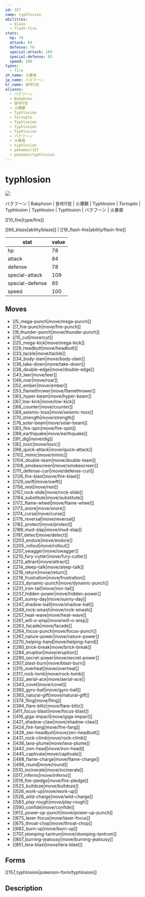 ```yaml
---
id: 157
name: typhlosion
abilities:
  - blaze
  - flash-fire
stats:
  hp: 78
  attack: 84
  defense: 78
  special-attack: 109
  special-defense: 85
  speed: 100
types:
  - fire
zh_name: 火暴兽
jp_name: バクフーン
kr_name: 블레이범
aliases:
  - バクフーン
  - Bakphoon
  - 블레이범
  - 火爆獸
  - Typhlosion
  - Tornupto
  - Typhlosion
  - Typhlosion
  - Typhlosion
  - バクフーン
  - 火暴兽
  - typhlosion
  - pokemon/157
  - pokemon/typhlosion
---
```

# typhlosion

![](https://raw.githubusercontent.com/PokeAPI/sprites/master/sprites/pokemon/157.png)

バクフーン | Bakphoon | 블레이범 | 火爆獸 | Typhlosion | Tornupto | Typhlosion | Typhlosion | Typhlosion | バクフーン | 火暴兽

[[10_fire|type/fire]]

[[66_blaze|ability/blaze]] | [[18_flash-fire|ability/flash-fire]]

|stat|value|
|---|---|
|hp|78|
|attack|84|
|defense|78|
|special-attack|109|
|special-defense|85|
|speed|100|


## Moves

- [[5_mega-punch|move/mega-punch]]
- [[7_fire-punch|move/fire-punch]]
- [[9_thunder-punch|move/thunder-punch]]
- [[15_cut|move/cut]]
- [[25_mega-kick|move/mega-kick]]
- [[29_headbutt|move/headbutt]]
- [[33_tackle|move/tackle]]
- [[34_body-slam|move/body-slam]]
- [[36_take-down|move/take-down]]
- [[38_double-edge|move/double-edge]]
- [[43_leer|move/leer]]
- [[46_roar|move/roar]]
- [[52_ember|move/ember]]
- [[53_flamethrower|move/flamethrower]]
- [[63_hyper-beam|move/hyper-beam]]
- [[67_low-kick|move/low-kick]]
- [[68_counter|move/counter]]
- [[69_seismic-toss|move/seismic-toss]]
- [[70_strength|move/strength]]
- [[76_solar-beam|move/solar-beam]]
- [[83_fire-spin|move/fire-spin]]
- [[89_earthquake|move/earthquake]]
- [[91_dig|move/dig]]
- [[92_toxic|move/toxic]]
- [[98_quick-attack|move/quick-attack]]
- [[102_mimic|move/mimic]]
- [[104_double-team|move/double-team]]
- [[108_smokescreen|move/smokescreen]]
- [[111_defense-curl|move/defense-curl]]
- [[126_fire-blast|move/fire-blast]]
- [[129_swift|move/swift]]
- [[156_rest|move/rest]]
- [[157_rock-slide|move/rock-slide]]
- [[164_substitute|move/substitute]]
- [[172_flame-wheel|move/flame-wheel]]
- [[173_snore|move/snore]]
- [[174_curse|move/curse]]
- [[179_reversal|move/reversal]]
- [[182_protect|move/protect]]
- [[189_mud-slap|move/mud-slap]]
- [[197_detect|move/detect]]
- [[203_endure|move/endure]]
- [[205_rollout|move/rollout]]
- [[207_swagger|move/swagger]]
- [[210_fury-cutter|move/fury-cutter]]
- [[213_attract|move/attract]]
- [[214_sleep-talk|move/sleep-talk]]
- [[216_return|move/return]]
- [[218_frustration|move/frustration]]
- [[223_dynamic-punch|move/dynamic-punch]]
- [[231_iron-tail|move/iron-tail]]
- [[237_hidden-power|move/hidden-power]]
- [[241_sunny-day|move/sunny-day]]
- [[247_shadow-ball|move/shadow-ball]]
- [[249_rock-smash|move/rock-smash]]
- [[257_heat-wave|move/heat-wave]]
- [[261_will-o-wisp|move/will-o-wisp]]
- [[263_facade|move/facade]]
- [[264_focus-punch|move/focus-punch]]
- [[267_nature-power|move/nature-power]]
- [[270_helping-hand|move/helping-hand]]
- [[280_brick-break|move/brick-break]]
- [[284_eruption|move/eruption]]
- [[290_secret-power|move/secret-power]]
- [[307_blast-burn|move/blast-burn]]
- [[315_overheat|move/overheat]]
- [[317_rock-tomb|move/rock-tomb]]
- [[332_aerial-ace|move/aerial-ace]]
- [[343_covet|move/covet]]
- [[360_gyro-ball|move/gyro-ball]]
- [[363_natural-gift|move/natural-gift]]
- [[374_fling|move/fling]]
- [[394_flare-blitz|move/flare-blitz]]
- [[411_focus-blast|move/focus-blast]]
- [[416_giga-impact|move/giga-impact]]
- [[421_shadow-claw|move/shadow-claw]]
- [[424_fire-fang|move/fire-fang]]
- [[428_zen-headbutt|move/zen-headbutt]]
- [[431_rock-climb|move/rock-climb]]
- [[436_lava-plume|move/lava-plume]]
- [[442_iron-head|move/iron-head]]
- [[445_captivate|move/captivate]]
- [[488_flame-charge|move/flame-charge]]
- [[496_round|move/round]]
- [[510_incinerate|move/incinerate]]
- [[517_inferno|move/inferno]]
- [[519_fire-pledge|move/fire-pledge]]
- [[523_bulldoze|move/bulldoze]]
- [[526_work-up|move/work-up]]
- [[528_wild-charge|move/wild-charge]]
- [[583_play-rough|move/play-rough]]
- [[590_confide|move/confide]]
- [[612_power-up-punch|move/power-up-punch]]
- [[673_laser-focus|move/laser-focus]]
- [[675_throat-chop|move/throat-chop]]
- [[682_burn-up|move/burn-up]]
- [[707_stomping-tantrum|move/stomping-tantrum]]
- [[807_burning-jealousy|move/burning-jealousy]]
- [[851_tera-blast|move/tera-blast]]

## Forms



[[157_typhlosion|pokemon-form/typhlosion]]

## Description



